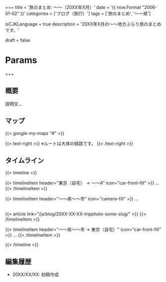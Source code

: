 +++
title = '旅のまとめ: 〜〜（20XX年X月）'
date = '{{ now.Format "2006-01-02" }}'
categories = ['ブログ（旅行）']
tags = ['旅のまとめ', '〜〜県']

isCJKLanguage = true
description = '20XX年X月の〜〜地方ぶらり旅のまとめです。'

draft = false

# Params
+++


## 概要

説明文...


## マップ

{{< google-my-maps "#" >}}

{{< text-right >}}
※ルートは大体の経路です。
{{< /text-right >}}


## タイムライン

{{< timeline >}}


{{< timelineItem header="東京（自宅） → 〜〜A" icon="car-front-fill" >}}
...
{{< /timelineItem >}}


{{< timelineItem header="〜〜県〜〜市" icon="camera-fill" >}}
...<br><br>

{{< article link="/ja/blog/20XX-XX-XX-tripphoto-some-slug/" >}}
{{< /timelineItem >}}


{{< timelineItem header="〜〜県〜〜市 → 東京（自宅）" icon="car-front-fill" >}}
...
{{< /timelineItem >}}


{{< /timeline >}}


## 編集履歴

- 20XX/XX/XX: 初稿作成


